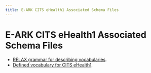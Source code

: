 ```yaml
---
title: E-ARK CITS eHealth1 Associated Schema Files
---
```

# E-ARK CITS eHealth1 Associated Schema Files

- [RELAX grammar for describing vocabularies](DILCISVocabularies.rng).
- [Defined vocabulary for CITS eHealth1](VocabularyEHealth1.xml).
